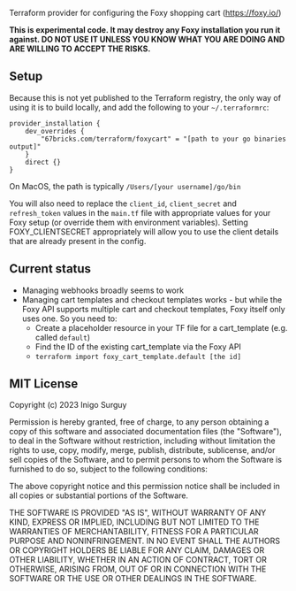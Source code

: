 Terraform provider for configuring the Foxy shopping cart (https://foxy.io/)

__This is experimental code. It may destroy any Foxy installation you run it against. DO NOT USE IT 
UNLESS YOU KNOW WHAT YOU ARE DOING AND ARE WILLING TO ACCEPT THE RISKS.__

## Setup

Because this is not yet published to the Terraform registry, the only way of using it is to 
build locally, and add the following to your `~/.terraformrc`:

```
provider_installation {
    dev_overrides {
        "67bricks.com/terraform/foxycart" = "[path to your go binaries output]"
    }
    direct {}
}
```

On MacOS, the path is typically `/Users/[your username]/go/bin`

You will also need to replace the `client_id`, `client_secret` and `refresh_token` values in the
`main.tf` file with appropriate values for your Foxy setup (or override them with environment 
variables). Setting FOXY_CLIENTSECRET appropriately will allow you to use the client details that 
are already present in the config.

## Current status

* Managing webhooks broadly seems to work
* Managing cart templates and checkout templates works - but while the Foxy API supports multiple
  cart and checkout templates, Foxy itself only uses one. So you need to:
  * Create a placeholder resource in your TF file for a cart_template (e.g. called `default`)
  * Find the ID of the existing cart_template via the Foxy API
  * `terraform import foxy_cart_template.default [the id]`

## MIT License

Copyright (c) 2023 Inigo Surguy

Permission is hereby granted, free of charge, to any person obtaining a copy
of this software and associated documentation files (the "Software"), to deal
in the Software without restriction, including without limitation the rights
to use, copy, modify, merge, publish, distribute, sublicense, and/or sell
copies of the Software, and to permit persons to whom the Software is
furnished to do so, subject to the following conditions:

The above copyright notice and this permission notice shall be included in all
copies or substantial portions of the Software.

THE SOFTWARE IS PROVIDED "AS IS", WITHOUT WARRANTY OF ANY KIND, EXPRESS OR
IMPLIED, INCLUDING BUT NOT LIMITED TO THE WARRANTIES OF MERCHANTABILITY,
FITNESS FOR A PARTICULAR PURPOSE AND NONINFRINGEMENT. IN NO EVENT SHALL THE
AUTHORS OR COPYRIGHT HOLDERS BE LIABLE FOR ANY CLAIM, DAMAGES OR OTHER
LIABILITY, WHETHER IN AN ACTION OF CONTRACT, TORT OR OTHERWISE, ARISING FROM,
OUT OF OR IN CONNECTION WITH THE SOFTWARE OR THE USE OR OTHER DEALINGS IN THE
SOFTWARE.